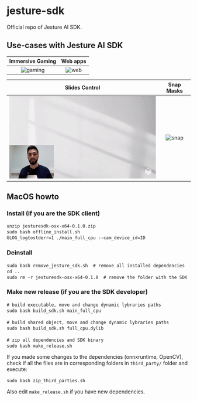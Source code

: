 # jesture-sdk

Official repo of Jesture AI SDK.

## Use-cases with Jesture AI SDK
Immersive Gaming | Web apps                                                                                          
:----------------------------------------------------------------------------------------------------------------------------: | :-------------------------------------------------------------------------------------------------------------: 
![gaming](docs/gifs/afterspell.gif)| ![web](docs/gifs/web.gif)

Slides Control | Snap Masks                                                                                                                     
:-------------------------------------------------------------------------------------------------------------------------------------: | :----------------------------------------------------------------------------------------------------------------------------------:
![slides](docs/gifs/slides.gif)| ![snap](docs/gifs/snap-zoom.gif)

## MacOS howto

### Install (if you are the SDK client)

```
unzip jesturesdk-osx-x64-0.1.0.zip
sudo bash offline_install.sh
GLOG_logtostderr=1 ./main_full_cpu --cam_device_id=ID
```

### Deinstall

```
sudo bash remove_jesture_sdk.sh  # remove all installed dependencies
cd ..
sudo rm -r jesturesdk-osx-x64-0.1.0  # remove the folder with the SDK
```

### Make new release (if you are the SDK developer)

```
# build executable, move and change dynamic lybraries paths
sudo bash build_sdk.sh main_full_cpu 

# build shared object, move and change dynamic lybraries paths
sudo bash build_sdk.sh full_cpu.dylib  

# zip all dependencies and SDK binary
sudo bash make_release.sh  
```

If you made some changes to the dependencies (onnxruntime, OpenCV), check if all the files are in corresponding folders in `third_party/` folder and execute:
```
sudo bash zip_third_parties.sh
```
Also edit `make_release.sh` if you have new dependencies.
